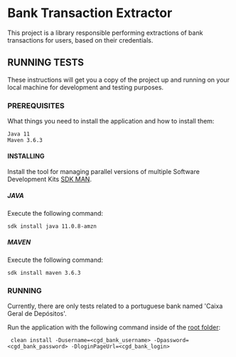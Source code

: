 # Bank Transaction Extractor

This project is a library responsible performing extractions of bank transactions for users, based on their credentials.

## RUNNING TESTS

These instructions will get you a copy of the project up and running on your local machine for development and testing purposes.

### PREREQUISITES

What things you need to install the application and how to install them:

```
Java 11
Maven 3.6.3
```
#### INSTALLING

Install the tool for managing parallel versions of multiple Software Development Kits [SDK MAN](https://sdkman.io/install).

##### JAVA

Execute the following command:

```
sdk install java 11.0.8-amzn
```

##### MAVEN

Execute the following command:

```
sdk install maven 3.6.3
```

### RUNNING

Currently, there are only tests related to a portuguese bank named 'Caixa Geral de Depósitos'. 

Run the application with the following command inside of the [root folder](.):

```
 clean install -Dusername=<cgd_bank_username> -Dpassword=<cgd_bank_password> -DloginPageUrl=<cgd_bank_login>
```